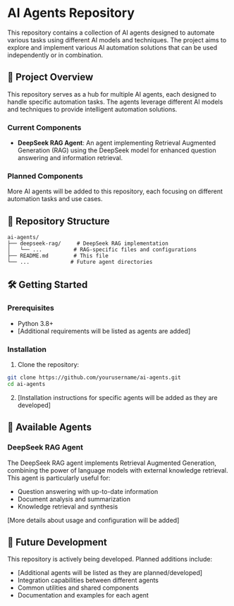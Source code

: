 # AI Agents Repository

This repository contains a collection of AI agents designed to automate various tasks using different AI models and techniques. The project aims to explore and implement various AI automation solutions that can be used independently or in combination.

## 🚀 Project Overview

This repository serves as a hub for multiple AI agents, each designed to handle specific automation tasks. The agents leverage different AI models and techniques to provide intelligent automation solutions.

### Current Components

- **DeepSeek RAG Agent**: An agent implementing Retrieval Augmented Generation (RAG) using the DeepSeek model for enhanced question answering and information retrieval.

### Planned Components

More AI agents will be added to this repository, each focusing on different automation tasks and use cases.

## 📁 Repository Structure

```
ai-agents/
├── deepseek-rag/     # DeepSeek RAG implementation
│   └── ...          # RAG-specific files and configurations
├── README.md        # This file
└── ...             # Future agent directories
```

## 🛠️ Getting Started

### Prerequisites

- Python 3.8+
- [Additional requirements will be listed as agents are added]

### Installation

1. Clone the repository:
```bash
git clone https://github.com/yourusername/ai-agents.git
cd ai-agents
```

2. [Installation instructions for specific agents will be added as they are developed]

## 🤖 Available Agents

### DeepSeek RAG Agent

The DeepSeek RAG agent implements Retrieval Augmented Generation, combining the power of language models with external knowledge retrieval. This agent is particularly useful for:
- Question answering with up-to-date information
- Document analysis and summarization
- Knowledge retrieval and synthesis

[More details about usage and configuration will be added]

## 🔄 Future Development

This repository is actively being developed. Planned additions include:
- [Additional agents will be listed as they are planned/developed]
- Integration capabilities between different agents
- Common utilities and shared components
- Documentation and examples for each agent
